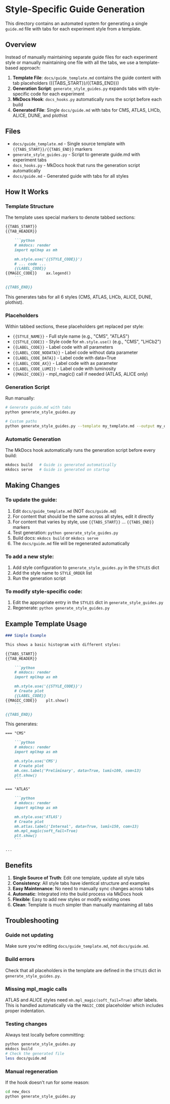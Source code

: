 # Style-Specific Guide Generation

This directory contains an automated system for generating a single `guide.md` file with tabs for each experiment style from a template.

## Overview

Instead of manually maintaining separate guide files for each experiment style or manually maintaining one file with all the tabs, we use a template-based approach:

1. **Template File**: `docs/guide_template.md` contains the guide content with tab placeholders ({{TABS_START}}/{{TABS_END}})
2. **Generation Script**: `generate_style_guides.py` expands tabs with style-specific code for each experiment
3. **MkDocs Hook**: `docs_hooks.py` automatically runs the script before each build
4. **Generated File**: Single `docs/guide.md` with tabs for CMS, ATLAS, LHCb, ALICE, DUNE, and plothist

## Files

- `docs/guide_template.md` - Single source template with `{{TABS_START}}/{{TABS_END}}` markers
- `generate_style_guides.py` - Script to generate guide.md with experiment tabs
- `docs_hooks.py` - MkDocs hook that runs the generation script automatically
- `docs/guide.md` - Generated guide with tabs for all styles

## How It Works

### Template Structure

The template uses special markers to denote tabbed sections:

```markdown
{{TABS_START}}
{{TAB_HEADER}}

    ```python
    # mkdocs: render
    import mplhep as mh

    mh.style.use('{{STYLE_CODE}}')
    # ... code ...
    {{LABEL_CODE}}
{{MAGIC_CODE}}    ax.legend()
    ```

{{TABS_END}}
```

This generates tabs for all 6 styles (CMS, ATLAS, LHCb, ALICE, DUNE, plothist).

### Placeholders

Within tabbed sections, these placeholders get replaced per style:

- `{{STYLE_NAME}}` - Full style name (e.g., "CMS", "ATLAS")
- `{{STYLE_CODE}}` - Style code for `mh.style.use()` (e.g., "CMS", "LHCb2")
- `{{LABEL_CODE}}` - Label code with all parameters
- `{{LABEL_CODE_NODATA}}` - Label code without data parameter
- `{{LABEL_CODE_DATA}}` - Label code with data=True
- `{{LABEL_CODE_AX}}` - Label code with ax parameter
- `{{LABEL_CODE_LUMI}}` - Label code with luminosity
- `{{MAGIC_CODE}}` - mpl_magic() call if needed (ATLAS, ALICE only)

### Generation Script

Run manually:
```bash
# Generate guide.md with tabs
python generate_style_guides.py

# Custom paths
python generate_style_guides.py --template my_template.md --output my_output/guide.md
```

### Automatic Generation

The MkDocs hook automatically runs the generation script before every build:

```bash
mkdocs build   # Guide is generated automatically
mkdocs serve   # Guide is generated on startup
```

## Making Changes

### To update the guide:

1. Edit `docs/guide_template.md` (NOT `docs/guide.md`)
2. For content that should be the same across all styles, edit it directly
3. For content that varies by style, use `{{TABS_START}}` ... `{{TABS_END}}` markers
4. Test generation: `python generate_style_guides.py`
5. Build docs: `mkdocs build` or `mkdocs serve`
6. The `docs/guide.md` file will be regenerated automatically

### To add a new style:

1. Add style configuration to `generate_style_guides.py` in the `STYLES` dict
2. Add the style name to `STYLE_ORDER` list
3. Run the generation script

### To modify style-specific code:

1. Edit the appropriate entry in the `STYLES` dict in `generate_style_guides.py`
2. Regenerate: `python generate_style_guides.py`

## Example Template Usage

```markdown
### Simple Example

This shows a basic histogram with different styles:

{{TABS_START}}
{{TAB_HEADER}}

    ```python
    # mkdocs: render
    import mplhep as mh

    mh.style.use('{{STYLE_CODE}}')
    # Create plot
    {{LABEL_CODE}}
{{MAGIC_CODE}}    plt.show()
    ```

{{TABS_END}}
```

This generates:

```markdown
=== "CMS"

    ```python
    # mkdocs: render
    import mplhep as mh

    mh.style.use('CMS')
    # Create plot
    mh.cms.label('Preliminary', data=True, lumi=100, com=13)
    plt.show()
    ```

=== "ATLAS"

    ```python
    # mkdocs: render
    import mplhep as mh

    mh.style.use('ATLAS')
    # Create plot
    mh.atlas.label('Internal', data=True, lumi=150, com=13)
    mh.mpl_magic(soft_fail=True)
    plt.show()
    ```

...
```

## Benefits

1. **Single Source of Truth**: Edit one template, update all style tabs
2. **Consistency**: All style tabs have identical structure and examples
3. **Easy Maintenance**: No need to manually sync changes across tabs
4. **Automatic**: Integrated into the build process via MkDocs hook
5. **Flexible**: Easy to add new styles or modify existing ones
6. **Clean**: Template is much simpler than manually maintaining all tabs

## Troubleshooting

### Guide not updating

Make sure you're editing `docs/guide_template.md`, not `docs/guide.md`.

### Build errors

Check that all placeholders in the template are defined in the `STYLES` dict in `generate_style_guides.py`.

### Missing mpl_magic calls

ATLAS and ALICE styles need `mh.mpl_magic(soft_fail=True)` after labels. This is handled automatically via the `MAGIC_CODE` placeholder which includes proper indentation.

### Testing changes

Always test locally before committing:
```bash
python generate_style_guides.py
mkdocs build
# Check the generated file
less docs/guide.md
```

### Manual regeneration

If the hook doesn't run for some reason:
```bash
cd new_docs
python generate_style_guides.py
```
